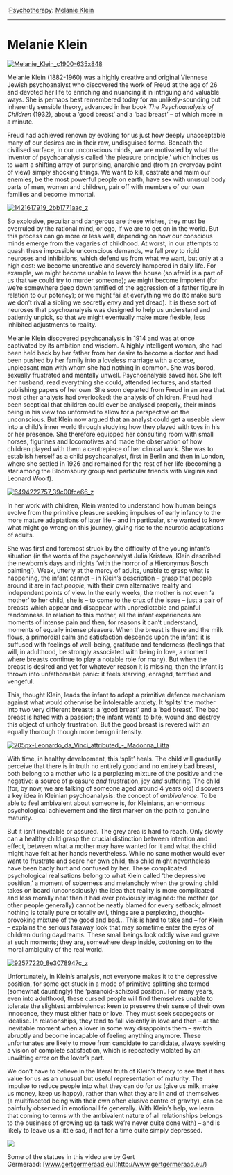 :[Psychotherapy](https://www.theschooloflife.com/thebookoflife/category/leisure/psychotherapy/): [Melanie Klein](https://www.theschooloflife.com/thebookoflife/the-great-psychoanalysts-melanie-klein/)

* * *

# Melanie Klein

[![Melanie_Klein_c1900-635x848](https://www.theschooloflife.com/thebookoflife/wp-content/uploads/2014/11/Melanie_Klein_c1900-635x848.jpg)](http://www.thebookoflife.org/wp-content/uploads/2014/11/Melanie_Klein_c1900-635x848.jpg)

Melanie Klein (1882-1960) was a highly creative and original Viennese Jewish psychoanalyst who discovered the work of Freud at the age of 26 and devoted her life to enriching and nuancing it in intriguing and valuable ways. She is perhaps best remembered today for an unlikely-sounding but inherently sensible theory, advanced in her book _The Psychoanalysis of Children_ (1932), about a ‘good breast’ and a ‘bad breast’ – of which more in a minute.

Freud had achieved renown by evoking for us just how deeply unacceptable many of our desires are in their raw, undisguised forms. Beneath the civilised surface, in our unconscious minds, we are motivated by what the inventor of psychoanalysis called ‘the pleasure principle,’ which incites us to want a shifting array of surprising, anarchic and (from an everyday point of view) simply shocking things. We want to kill, castrate and maim our enemies, be the most powerful people on earth, have sex with unusual body parts of men, women and children, pair off with members of our own families and become immortal.

[![1421617919_2bb1771aac_z](https://www.theschooloflife.com/thebookoflife/wp-content/uploads/2014/11/1421617919_2bb1771aac_z.jpg)](http://www.thebookoflife.org/wp-content/uploads/2014/11/1421617919_2bb1771aac_z.jpg)

So explosive, peculiar and dangerous are these wishes, they must be overruled by the rational mind, or ego, if we are to get on in the world. But this process can go more or less well, depending on how our conscious minds emerge from the vagaries of childhood. At worst, in our attempts to quash these impossible unconscious demands, we fall prey to rigid neuroses and inhibitions, which defend us from what we want, but only at a high cost: we become uncreative and severely hampered in daily life. For example, we might become unable to leave the house (so afraid is a part of us that we could try to murder someone); we might become impotent (for we’re somewhere deep down terrified of the aggression of a father figure in relation to our potency); or we might fail at everything we do (to make sure we don’t rival a sibling we secretly envy and yet dread). It is these sort of neuroses that psychoanalysis was designed to help us understand and patiently unpick, so that we might eventually make more flexible, less inhibited adjustments to reality.

Melanie Klein discovered psychoanalysis in 1914 and was at once captivated by its ambition and wisdom. A highly intelligent woman, she had been held back by her father from her desire to become a doctor and had been pushed by her family into a loveless marriage with a coarse, unpleasant man with whom she had nothing in common. She was bored, sexually frustrated and mentally unwell. Psychoanalysis saved her. She left her husband, read everything she could, attended lectures, and started publishing papers of her own. She soon departed from Freud in an area that most other analysts had overlooked: the analysis of children. Freud had been sceptical that children could ever be analysed properly, their minds being in his view too unformed to allow for a perspective on the unconscious. But Klein now argued that an analyst could get a useable view into a child’s inner world through studying how they played with toys in his or her presence. She therefore equipped her consulting room with small horses, figurines and locomotives and made the observation of how children played with them a centrepiece of her clinical work. She was to establish herself as a child psychoanalyst, first in Berlin and then in London, where she settled in 1926 and remained for the rest of her life (becoming a star among the Bloomsbury group and particular friends with Virginia and Leonard Woolf).

[![6494222757_39c00fce66_z](https://www.theschooloflife.com/thebookoflife/wp-content/uploads/2014/11/6494222757_39c00fce66_z.jpg)](http://www.thebookoflife.org/wp-content/uploads/2014/11/6494222757_39c00fce66_z.jpg)

In her work with children, Klein wanted to understand how human beings evolve from the primitive pleasure seeking impulses of early infancy to the more mature adaptations of later life – and in particular, she wanted to know what might go wrong on this journey, giving rise to the neurotic adaptations of adults.

She was first and foremost struck by the difficulty of the young infant’s situation (in the words of the psychoanalyst Julia Kristeva, Klein described the newborn’s days and nights ‘with the horror of a Hieronymus Bosch painting’). Weak, utterly at the mercy of adults, unable to grasp what is happening, the infant cannot – in Klein’s description – grasp that people around it are in fact _people_, with their own alternative reality and independent points of view. In the early weeks, the mother is not even ‘a mother’ to her child, she is – to come to the crux of the issue – just a pair of breasts which appear and disappear with unpredictable and painful randomness. In relation to this mother, all the infant experiences are moments of intense pain and then, for reasons it can’t understand, moments of equally intense pleasure. When the breast is there and the milk flows, a primordial calm and satisfaction descends upon the infant: it is suffused with feelings of well-being, gratitude and tenderness (feelings that will, in adulthood, be strongly associated with being in love, a moment where breasts continue to play a notable role for many). But when the breast is desired and yet for whatever reason it is missing, then the infant is thrown into unfathomable panic: it feels starving, enraged, terrified and vengeful.&nbsp;

This, thought Klein, leads the infant to adopt a primitive defence mechanism against what would otherwise be intolerable anxiety. It ‘splits’ the mother into two very different breasts: a ‘good breast’ and a ‘bad breast’. The bad breast is hated with a passion; the infant wants to bite, wound and destroy this object of unholy frustration. But the good breast is revered with an equally thorough though more benign intensity.&nbsp;

[![705px-Leonardo_da_Vinci_attributed_-_Madonna_Litta](https://www.theschooloflife.com/thebookoflife/wp-content/uploads/2014/11/705px-Leonardo_da_Vinci_attributed_-_Madonna_Litta.jpg)](http://www.thebookoflife.org/wp-content/uploads/2014/11/705px-Leonardo_da_Vinci_attributed_-_Madonna_Litta.jpg)

With time, in healthy development, this ‘split’ heals. The child will gradually perceive that there is in truth no entirely good and no entirely bad breast, both belong to a mother who is a perplexing mixture of the positive and the negative: a source of pleasure _and_ frustration, joy _and_ suffering. The child (for, by now, we are talking of someone aged around 4 years old) discovers a key idea in Kleinian psychoanalysis: the concept of _ambivalence_. To be able to feel ambivalent about someone is, for Kleinians, an enormous psychological achievement and the first marker on the path to genuine maturity.&nbsp;

But it isn’t inevitable or assured. The grey area is hard to reach. Only slowly can a healthy child grasp the crucial distinction between intention and effect, between what a mother may have wanted for it and what the child might have felt at her hands nevertheless. While no sane mother would ever want to frustrate and scare her own child, this child might nevertheless have been badly hurt and confused by her. These complicated psychological realisations belong to what Klein called ‘the depressive position,’ a moment of soberness and melancholy when the growing child takes on board (unconsciously) the idea that reality is more complicated and less morally neat than it had ever previously imagined: the mother (or other people generally) cannot be neatly blamed for every setback; almost nothing is totally pure or totally evil, things are a perplexing, thought-provoking mixture of the good and bad… This is hard to take and – for Klein – explains the serious faraway look that may sometime enter the eyes of children during daydreams. These small beings look oddly wise and grave at such moments; they are, somewhere deep inside, cottoning on to the moral ambiguity of the real world.

[![92577220_8e3078947c_z](https://www.theschooloflife.com/thebookoflife/wp-content/uploads/2014/11/92577220_8e3078947c_z.jpg)](http://www.thebookoflife.org/wp-content/uploads/2014/11/92577220_8e3078947c_z.jpg)

Unfortunately, in Klein’s analysis, not everyone makes it to the depressive position, for some get stuck in a mode of primitive splitting she termed (somewhat dauntingly) the ‘paranoid-schizoid position’. For many years, even into adulthood, these cursed people will find themselves unable to tolerate the slightest ambivalence: keen to preserve their sense of their own innocence, they must either hate or love. They must seek scapegoats or idealise. In relationships, they tend to fall violently in love and then – at the inevitable moment when a lover in some way disappoints them – switch abruptly and become incapable of feeling anything anymore. These unfortunates are likely to move from candidate to candidate, always seeking a vision of complete satisfaction, which is repeatedly violated by an unwitting error on the lover’s part.

We don’t have to believe in the literal truth of Klein’s theory to see that it has value for us as an unusual but useful representation of maturity. The impulse to reduce people into what they can do for us (give us milk, make us money, keep us happy), rather than what they are in and of themselves (a multifaceted being with their own often elusive centre of gravity), can be painfully observed in emotional life generally. With Klein’s help, we learn that coming to terms with the ambivalent nature of all relationships belongs to the business of growing up (a task we’re never quite done with) – and is likely to leave us a little sad, if not for a time quite simply depressed.

[![](https://img.youtube.com/vi/HU3iSW6WTo8/0.jpg)](//www.youtube.com/embed/HU3iSW6WTo8 '')

Some of the statues in this video are by Gert Germeraad:&nbsp;[www.gertgermeraad.eu](http://www.gertgermeraad.eu/)
